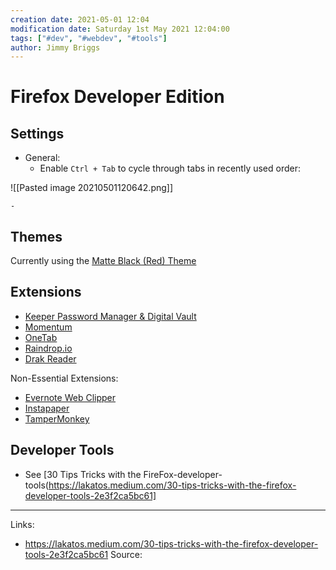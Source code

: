```yaml
---
creation date: 2021-05-01 12:04
modification date: Saturday 1st May 2021 12:04:00
tags: ["#dev", "#webdev", "#tools"]
author: Jimmy Briggs
---
```


# Firefox Developer Edition

## Settings
- General:
	- Enable `Ctrl + Tab` to cycle through tabs in recently used order:

![[Pasted image 20210501120642.png]]

	- 

## Themes

Currently using the [Matte Black (Red) Theme](https://addons.mozilla.org/en-US/firefox/addon/matte-black-red/?utm_source=addons.mozilla.org&utm_medium=referral&utm_content=featured)

## Extensions

- [Keeper Password Manager & Digital Vault](https://addons.mozilla.org/en-US/firefox/addon/keeper-password-manager-digita/?utm_source=addons.mozilla.org&utm_medium=referral&utm_content=search)
- [Momentum](https://addons.mozilla.org/en-US/firefox/addon/momentumdash/?utm_source=addons.mozilla.org&utm_medium=referral&utm_content=search)
- [OneTab](https://addons.mozilla.org/en-US/firefox/addon/onetab/?utm_source=addons.mozilla.org&utm_medium=referral&utm_content=search)
- [Raindrop.io](https://addons.mozilla.org/en-US/firefox/addon/raindropio/?utm_source=addons.mozilla.org&utm_medium=referral&utm_content=search)
- [Drak Reader](https://addons.mozilla.org/en-US/firefox/addon/darkreader/?utm_source=addons.mozilla.org&utm_medium=referral&utm_content=search)


Non-Essential Extensions:

- [Evernote Web Clipper](https://addons.mozilla.org/en-US/firefox/addon/evernote-web-clipper/?utm_source=addons.mozilla.org&utm_medium=referral&utm_content=search)
-  [Instapaper](https://addons.mozilla.org/en-US/firefox/addon/instapaper-official/?utm_source=addons.mozilla.org&utm_medium=referral&utm_content=search)
- [TamperMonkey](https://addons.mozilla.org/en-US/firefox/addon/tampermonkey/?utm_source=addons.mozilla.org&utm_medium=referral&utm_content=search)

## Developer Tools

- See [30 Tips Tricks with the FireFox-developer-tools(https://lakatos.medium.com/30-tips-tricks-with-the-firefox-developer-tools-2e3f2ca5bc61]

***
Links: 
- https://lakatos.medium.com/30-tips-tricks-with-the-firefox-developer-tools-2e3f2ca5bc61
Source:

